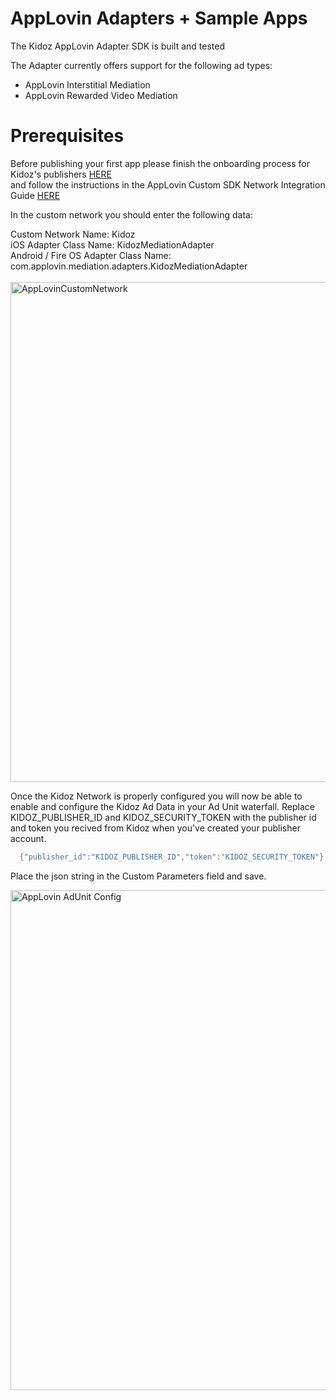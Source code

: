 # AppLovin Adapters + Sample Apps

The Kidoz AppLovin Adapter SDK is built and tested

The Adapter currently offers support for the following ad types:

+ AppLovin Interstitial Mediation 
+ AppLovin Rewarded Video Mediation 

Prerequisites
=================================

Before publishing your first app please finish the onboarding process for Kidoz's publishers [HERE](http://accounts.kidoz.net/publishers/register?utm_source=&utm_content=&utm_campaign=&utm_medium=)  
and follow the instructions in the AppLovin Custom SDK Network Integration Guide [HERE](https://dash.applovin.com/documentation/mediation/android/mediation-setup/custom-sdk)

In the custom network you should enter the following data:

Custom Network Name: Kidoz <BR>
iOS Adapter Class Name: KidozMediationAdapter<BR>
Android / Fire OS Adapter Class Name: com.applovin.mediation.adapters.KidozMediationAdapter<BR>
<BR>
<img width="800" alt="AppLovinCustomNetwork" src="https://user-images.githubusercontent.com/86282008/197710543-171fe5fc-9c5e-414b-96ab-07f3b28de708.png">
  
  
Once the Kidoz Network is properly configured you will now be able to enable and configure the Kidoz Ad Data in your Ad Unit waterfall.
Replace KIDOZ_PUBLISHER_ID and KIDOZ_SECURITY_TOKEN with the publisher id and token you recived from Kidoz when you've created your publisher account.
```java
  {"publisher_id":"KIDOZ_PUBLISHER_ID","token":"KIDOZ_SECURITY_TOKEN"}
```
Place the json string in the Custom Parameters field and save.
  
  
  <img width="800" alt="AppLovin AdUnit Config" src="https://user-images.githubusercontent.com/86282008/197715891-2a6501d4-741e-4322-9343-fcbfe49db1a2.png">

